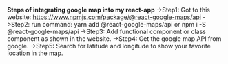 **Steps of integrating google map into my react-app**
->Step1: Got to this website: https://www.npmjs.com/package/@react-google-maps/api
->Step2: run command: yarn add @react-google-maps/api or npm i -S @react-google-maps/api
->Step3: Add functional component or class component as shown in the website.
->Step4: Get the google map API from google.
->Step5: Search for latitude and longitude to show your favorite location in the map.
